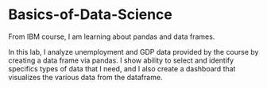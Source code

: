 # Basics-of-Data-Science
From IBM course, I am learning about pandas and data frames.

In this lab, I analyze unemployment and GDP data provided by the course by creating a data frame via pandas. 
I show ability to select and identify specifics types of data that I need, and I also create a dashboard that 
visualizes the various data from the dataframe. 
